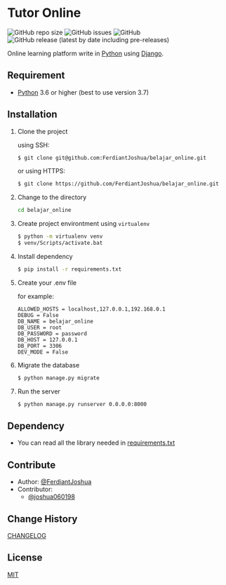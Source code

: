 # Tutor Online

![GitHub repo size](https://img.shields.io/github/repo-size/FerdiantJoshua/belajar_online) ![GitHub issues](https://img.shields.io/github/issues/FerdiantJoshua/belajar_online) ![GitHub](https://img.shields.io/github/license/FerdiantJoshua/belajar_online) ![GitHub release (latest by date including pre-releases)](https://img.shields.io/github/v/release/FerdiantJoshua/belajar_online?include_prereleases)

Online learning platform write in [Python](https://www.python.org/) using [Django](https://www.djangoproject.com/).

## Requirement

- [Python](https://www.python.org/) 3.6 or higher (best to use version 3.7)

## Installation

1. Clone the project

    using SSH:
    ```bash
    $ git clone git@github.com:FerdiantJoshua/belajar_online.git
    ```
    or using HTTPS:
    ```bash
    $ git clone https://github.com/FerdiantJoshua/belajar_online.git
    ```
2. Change to the directory
    ```bash
    cd belajar_online
    ```

2. Create project environtment using `virtualenv`
    ```bash
    $ python -m virtualenv venv
    $ venv/Scripts/activate.bat
    ```

4. Install dependency
    ```bash
    $ pip install -r requirements.txt
    ```

5. Create your .env file

    for example:
    ```.env
    ALLOWED_HOSTS = localhost,127.0.0.1,192.168.0.1
    DEBUG = False
    DB_NAME = belajar_online
    DB_USER = root
    DB_PASSWORD = password
    DB_HOST = 127.0.0.1
    DB_PORT = 3306
    DEV_MODE = False
    ```
6. Migrate the database
    ```bash
    $ python manage.py migrate
    ```

7. Run the server
    ```bash
    $ python manage.py runserver 0.0.0.0:8000
    ```

## Dependency

- You can read all the library needed in [requirements.txt](requirements.txt)

## Contribute
- Author: [@FerdiantJoshua](https://github.com/FerdiantJoshua)
- Contributor:
    - [@joshua060198](https://github.com/joshua060198)

## Change History
[CHANGELOG](CHANGELOG)

## License

[MIT](LICENSE)